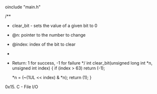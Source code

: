 oinclude "main.h"

/**
 * clear_bit - sets the value of a given bit to 0
 * @n: pointer to the number to change
 * @index: index of the bit to clear
 *
 * Return: 1 for success, -1 for failure
 */
int clear_bit(unsigned long int *n, unsigned int index)
{
	if (index > 63)
		return (-1);

	*n = (~(1UL << index) & *n);
	return (1);
}

0x15. C - File I/O
